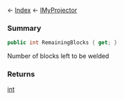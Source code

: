 ← [Index](Api-Index) ← [IMyProjector](Sandbox.ModAPI.Ingame.IMyProjector)

### Summary

```csharp
public int RemainingBlocks { get; }
```

Number of blocks left to be welded

### Returns

[int](System.Int32)

